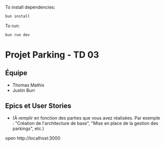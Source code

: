 To install dependencies:
```sh
bun install
```

To run:
```sh
bun run dev
```
# Projet Parking - TD 03

## Équipe
- Thomas Mathis
- Justin Burr

## Epics et User Stories
- (À remplir en fonction des parties que vous avez réalisées. Par exemple : "Création de l'architecture de base", "Mise en place de la gestion des parkings", etc.)

open http://localhost:3000
